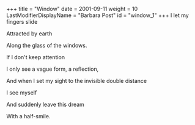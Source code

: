 +++
title = "Window"
date = 2001-09-11
weight = 10
LastModifierDisplayName = "Barbara Post"
id = "window_1"
+++
I let my fingers slide

Attracted by earth

Along the glass of the windows.

If I don't keep attention

I only see a vague form, a reflection,

And when I set my sight to the invisible double distance

I see myself

And suddenly leave this dream

With a half-smile.
